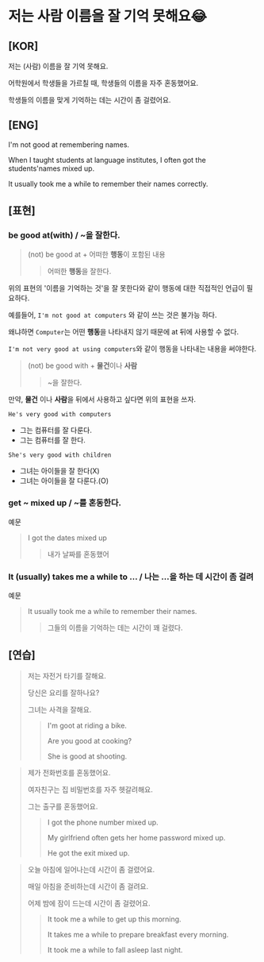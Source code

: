 # 저는 사람 이름을 잘 기억 못해요😂

## [KOR]

저는 (사람) 이름을 잘 기억 못해요.  

어학원에서 학생들을 가르칠 때, 학생들의 이름을 자주 혼동했어요.  

학생들의 이름을 맞게 기억하는 데는 시간이 좀 걸렸어요.  

## [ENG]

I'm not good at remembering names. 

When I taught students at language institutes, I often got the students'names mixed up.  

It usually took me a while to remember their names correctly.

## [표현]

### be good at(with) / ~을 잘한다.

> (not) be good at + 어떠한 **행동**이 포함된 내용
>
> > 어떠한 **행동**을 잘한다.

위의 표현의  '이름을 기억하는 것'을 잘 못한다와 같이 행동에 대한 직접적인 언급이 필요하다.

예를들어, `I'm not good at computers` 와 같이 쓰는 것은 불가능 하다. 

왜냐하면 `Computer`는 어떤 **행동**을 나타내지 않기 때문에 at 뒤에 사용할 수 없다. 

`I'm not very good at using computers`와 같이 행동을 나타내는 내용을 써야한다.

> (not) be good with + **물건**이나 **사람**  
>
> > ~을 잘한다.

만약, **물건** 이나 **사람**을 뒤에서 사용하고 싶다면 위의 표현을 쓰자.

`He's very good with computers`

- 그는 컴퓨터를 잘 다룬다. 
- 그는 컴퓨터를 잘 한다.

`She's very good with children` 

- 그녀는 아이들을 잘 한다(X)
- 그녀는 아이들을 잘 다룬다.(O)



### get ~ mixed up / ~를 혼동한다.

예문 

> I got the dates mixed up
>
> > 내가 날짜를 혼동했어



### It (usually) takes me a while to ... / 나는 ...을 하는 데 시간이 좀 걸려

예문

> It usually took me a while to remember their names.
>
> > 그들의 이름을 기억하는 데는 시간이 꽤 걸렸다.



## [연습]

> 저는 자전거 타기를 잘해요.
>
> 당신은 요리를 잘하나요?
>
> 그녀는 사격을 잘해요.
>
> > I'm goot at riding a bike.
> >
> > Are you good at cooking?
> >
> > She is good at shooting.



> 제가 전화번호를 혼동했어요.
>
> 여자친구는 집 비밀번호를 자주 헷갈려해요.
>
> 그는 출구를 혼동했어요.
>
> > I got the phone number mixed up.
> >
> > My girlfriend often gets her home password mixed up.
> >
> > He got the exit mixed up.



> 오늘 아침에 일어나는데 시간이 좀 걸렸어요.
>
> 매일 아침을 준비하는데 시간이 좀 걸려요.
>
> 어제 밤에 잠이 드는데 시간이 좀 걸렸어요.
>
> > It took me a while to get up this morning.
> >
> > It takes me a while to prepare breakfast every morning.
> >
> > It took me a while to fall asleep last night.